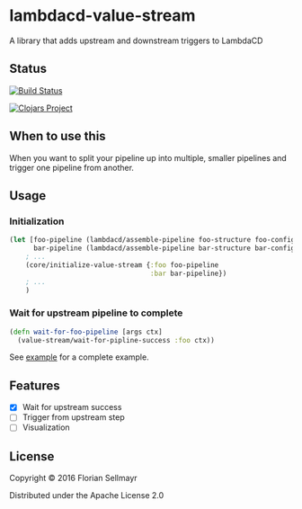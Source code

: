 # lambdacd-value-stream

A library that adds upstream and downstream triggers to LambdaCD

## Status

[![Build Status](https://travis-ci.org/flosell/lambdacd-value-stream.svg)](https://travis-ci.org/flosell/lambdacd-value-stream)

[![Clojars Project](https://img.shields.io/clojars/v/lambdacd-value-stream.svg)](https://clojars.org/lambdacd-value-stream)


## When to use this

When you want to split your pipeline up into multiple, smaller pipelines
and trigger one pipeline from another.

## Usage

### Initialization
```clojure
(let [foo-pipeline (lambdacd/assemble-pipeline foo-structure foo-config)
      bar-pipeline (lambdacd/assemble-pipeline bar-structure bar-config)]
    ; ...
    (core/initialize-value-stream {:foo foo-pipeline
                                   :bar bar-pipeline})
    ; ...
    )
```

### Wait for upstream pipeline to complete

```clojure
(defn wait-for-foo-pipeline [args ctx]
  (value-stream/wait-for-pipline-success :foo ctx))
```

See [example](example/simple_pipeline.clj) for a complete example.

## Features

* [x] Wait for upstream success
* [ ] Trigger from upstream step
* [ ] Visualization

## License

Copyright © 2016 Florian Sellmayr

Distributed under the Apache License 2.0